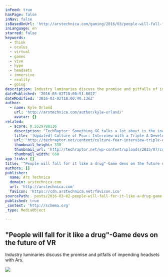 ```yaml
---
inFeed: true
hasPage: false
inNav: false
isBasedOnUrl: 'http://arstechnica.com/gaming/2016/03/people-will-fall-for-it-like-a-drug-game-devs-on-the-future-of-vr/'
inLanguage: en
starred: false
keywords:
  - think
  - oculus
  - virtual
  - games
  - vive
  - hype
  - headsets
  - immersive
  - reality
  - going
description: Industry luminaries discuss the promise and pitfalls of impending headsets with Ars.
datePublished: '2016-03-02T18:00:51.802Z'
dateModified: '2016-03-02T18:00:40.136Z'
author:
  - name: Kyle Orland
    url: 'http://arstechnica.com/author/kyle-orland/'
    avatar: {}
related:
  - score: 0.5529788136
    description: "TechRaptor: Something GG talks a lot about is the inconsistent way sites like Reddit and Twitter enforce rules. When you received abuse on Twitter, how responsive was support in helping you? Did you ever get any justice there? Developer: I didn't try and get any justice."
    title: '[Updated] Culture of Fear: Interview with a Triple A Developer - TechRaptor'
    url: 'http://techraptor.net/content/culture-fear-interview-triple-developer'
    thumbnail_height: 330
    thumbnail_url: 'http://techraptor.net/wp-content/uploads/2015/07/culture-of-fear-gamers-unite.jpeg'
    thumbnail_width: 660
app_links: []
title: '"People will fall for it like a drug"-Game devs on the future of VR'
authors: []
publisher:
  name: Ars Technica
  domain: arstechnica.com
  url: 'http://arstechnica.com'
  favicon: 'https://cdn.arstechnica.net/favicon.ico'
sourcePath: _posts/2016-03-02-people-will-fall-for-it-like-a-drug-game-devs-on-the-futur.md
published: true
_context: 'http://schema.org'
_type: MediaObject

---
```

<article style=""><h1>"People will fall for it like a drug"-Game devs on the future of VR</h1><p>Industry luminaries discuss the promise and pitfalls of impending headsets with Ars.</p><img src="https://s3-us-west-2.amazonaws.com/the-grid-img/p/02d41ed087e0b3705fbe7f938917f0e433a9cc93.jpg" /></article>